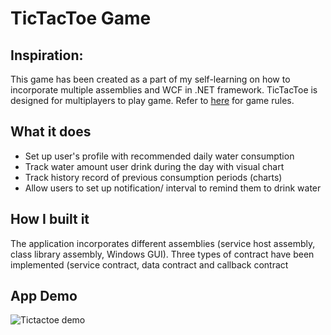 # TicTacToe Game
## Inspiration:
This game has been created as a part of my self-learning on how to incorporate multiple assemblies and WCF in .NET framework.
TicTacToe is designed for multiplayers to play game. Refer to [here](https://en.wikipedia.org/wiki/Tic-tac-toe) for game rules.
## What it does
- Set up user's profile with recommended daily water consumption
- Track water amount user drink during the day with visual chart
- Track history record of previous consumption periods (charts)
- Allow users to set up notification/ interval to remind them to drink water
## How I built it
The application incorporates different assemblies (service host assembly, class library assembly, Windows GUI).
Three types of contract have been implemented (service contract, data contract and callback contract
## App Demo
![Tictactoe demo](https://github.com/alvinnguyen0312/TicTacToe/blob/master/tictactoe-demo.gif)
